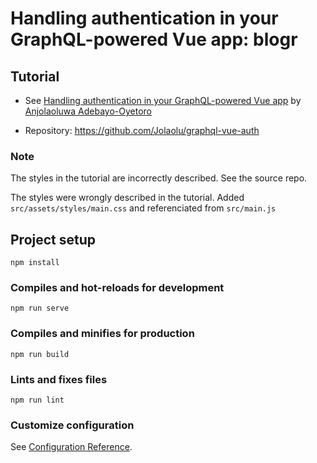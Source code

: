 # Handling authentication in your GraphQL-powered Vue app: blogr

## Tutorial 

* See [Handling authentication in your GraphQL-powered Vue app](https://blog.logrocket.com/handling-authentication-in-your-graphql-powered-vue-app/) by [Anjolaoluwa Adebayo-Oyetoro](https://blog.logrocket.com/author/anjolaoluwaadebayooyetoro/)

* Repository: <https://github.com/Jolaolu/graphql-vue-auth>

### Note 

The styles in the tutorial are incorrectly described. 
See the source repo.

The styles were wrongly described in the tutorial. Added `src/assets/styles/main.css` and referenciated from `src/main.js`



## Project setup
```
npm install
```

### Compiles and hot-reloads for development
```
npm run serve
```

### Compiles and minifies for production
```
npm run build
```

### Lints and fixes files
```
npm run lint
```

### Customize configuration
See [Configuration Reference](https://cli.vuejs.org/config/).
